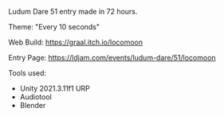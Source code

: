 Ludum Dare 51 entry made in 72 hours.

Theme: "Every 10 seconds"

Web Build: https://graal.itch.io/locomoon

Entry Page: https://ldjam.com/events/ludum-dare/51/locomoon

Tools used:
- Unity 2021.3.11f1 URP
- Audiotool
- Blender
